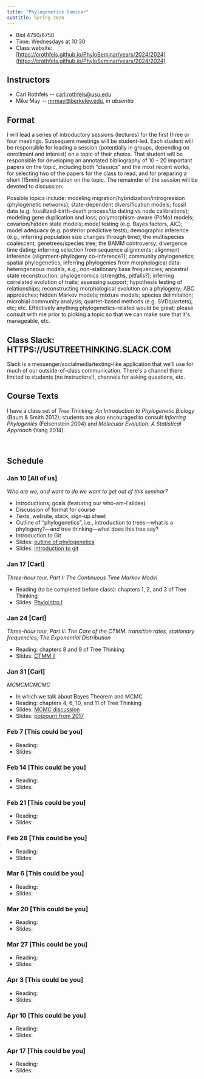 ```yaml
---
title: "Phylogenetics Seminar"
subtitle: Spring 2024
---
```


* Biol 4750/6750
* Time: Wednesdays at 10:30
* Class website: [https://crothfels.github.io/PhyloSeminar/years/2024/2024](https://crothfels.github.io/PhyloSeminar/years/2024/2024)


## Instructors

* Carl Rothfels -- carl.rothfels@usu.edu
* Mike May -- mrmay@berkeley.edu, _in absentia_


## Format

I will lead a series of introductory sessions (lectures) for the first three or four meetings. Subsequent meetings will be student-led. Each student will be responsible for leading a session (potentially in groups, depending on enrollment and interest) on a topic of their choice. That student will be responsible for developing an annotated bibliography of 10 – 20 important papers on the topic, including both “classics” and the most recent works, for selecting two of the papers for the class to read, and for preparing a short (15min) presentation on the topic. The remainder of the session will be devoted to discussion.

Possible topics include: modeling migration/hybridization/introgression (phylogenetic networks); state-dependent diversification models; fossil data (e.g. fossilized-birth-death process/tip dating vs node calibrations); modeling gene duplication and loss; polymorphism-aware (PoMo) models; covarion/hidden state models; model testing (e.g. Bayes factors, AIC); model adequacy (e.g. posterior predictive tests); demographic inference (e.g., inferring population size changes through time); the multispecies coalescent, genetrees/species tree; the BAMM controversy; divergence time dating; inferring selection from sequence alignments; alignment inference (alignment-phylogeny co-inference?); community phylogenetics; spatial phylogenetics; inferring phylogenies from morphological data; heterogeneous models, e.g., non-stationary base frequencies; ancestral state reconstruction; phylogenomics (strengths, pitfalls?); inferring correlated evolution of traits; assessing support; hypothesis testing of relationships; reconstructing morphological evolution on a phylogeny; ABC approaches; hidden Markov models; mixture models; species delimitation; microbial community analysis; quartet-based methods (e.g. SVDquartets); etc; etc. Effectively anything phylogenetics-related would be great; please consult with me prior to picking a topic so that we can make sure that it's manageable, etc.

## Class Slack: HTTPS://USUTREETHINKING.SLACK.COM
Slack is a messenger/socialmedia/texting-like application that we’ll use for much of our outside-of-class communication. There's a channel there limited to students (no instructors!), channels for asking questions, etc.

## Course Texts

I have a class set of *Tree Thinking: An Introduction to Phylogenetic Biology* (Baum & Smith 2012); students are also encouraged to consult *Inferring Phylogenies* (Felsenstein 2004) and *Molecular Evolution: A Statistical Approach* (Yang 2014).


&nbsp;
## Schedule

### Jan 10 [All of us]

*Who are we, and want to do we want to get out of this seminar?*
* Introductions, goals (featuring our who-am-I slides)
* Discussion of format for course
* Texts, website, slack, sign-up sheet
* Outline of “phylogenetics”, i.e., introduction to trees—what is a phylogeny?—and tree thinking—what does this tree say?
* Introduction to Git
* Slides: [outline of phylogenetics](https://github.com/crothfels/PhyloSeminar/blob/master/years/2024/presentations/class1_whyPhylo.pptx)
* Slides: [introduction to git](https://github.com/crothfels/PhyloSeminar/blob/master/years/2024/presentations/git.pdf)


### Jan 17 [Carl]
*Three-hour tour, Part I: The Continuous Time Markov Model*
* Reading (to be completed before class): chapters 1, 2, and 3 of Tree Thinking
* Slides: [PhyloIntro I]()


### Jan 24 [Carl]
*Three-hour tour, Part II: The Core of the CTMM: transition rates, stationary frequencies, The Exponential Distribution*
* Reading: chapters 8 and 9 of Tree Thinking
* Slides: [CTMM II]()


### Jan 31 [Carl]
*MCMCMCMCMC*
* In which we talk about Bayes Theorem and MCMC
* Reading: chapters 4, 6, 10, and 11 of Tree Thinking
* Slides: [MCMC discussion]()
* Slides: [potpourri from 2017]()


### Feb 7 [This could be you]
* Reading: []( )
* Slides: []()

### Feb 14 [This could be you]
* Reading: []( )
* Slides: []()

### Feb 21 [This could be you]
* Reading: []( )
* Slides: []()

### Feb 28 [This could be you]
* Reading: []( )
* Slides: []()

### Mar 6 [This could be you]
* Reading: []( )
* Slides: []()

### Mar 20 [This could be you]
* Reading: []( )
* Slides: []()

### Mar 27 [This could be you]
* Reading: []( )
* Slides: []()

### Apr 3 [This could be you]
* Reading: []( )
* Slides: []()

### Apr 10 [This could be you]
* Reading: []( )
* Slides: []()

### Apr 17 [This could be you]
* Reading: []( )
* Slides: []()
